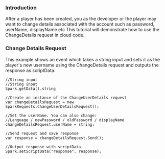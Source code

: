 ### Introduction

After a player has been created, you as the developer or the player may want to change details associated with the account such as password, userName, displayName etc This tutorial will demonstrate how to use the ChangeDetails request in cloud code.  

### Change Details Request


This example shows an event which takes a string input and sets it as the player's new username using the ChangeDetails request and outputs the response as scriptData.

```
//String input
//String input
Spark.getData().string

//Create an instance of the ChangeUserDetails request
var changeDetailsRequest = new SparkRequests.ChangeUserDetailsRequest();

//Set the userName. You can also change:
//Language / newPassword / oldPassword / displayName
changeDetailsRequest.userName = string;

//Send request and save response
var response = changeDetailsRequest.Send();

//Output response with scriptData
Spark.setScriptData("response", response);
```
